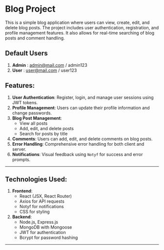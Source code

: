 # Blog Project

This is a simple blog application where users can view, create, edit, and delete blog posts. The project includes user authentication, registration, and profile management features. It also allows for real-time searching of blog posts and comment handling.

## Default Users
1. **Admin** : admin@mail.com  / admin123
2. **User** : user@mail.com / user123

## Features:
1. **User Authentication**: Register, login, and manage user sessions using JWT tokens.
2. **Profile Management**: Users can update their profile information and change passwords.
3. **Blog Post Management**: 
   - View all posts
   - Add, edit, and delete posts
   - Search for posts by title
4. **Comments**: Users can add, edit, and delete comments on blog posts.
5. **Error Handling**: Comprehensive error handling for both client and server.
6. **Notifications**: Visual feedback using `Notyf` for success and error prompts.

---

## Technologies Used:
1. **Frontend**: 
   - React (JSX, React Router)
   - Axios for API requests
   - Notyf for notifications
   - CSS for styling
2. **Backend**: 
   - Node.js, Express.js
   - MongoDB with Mongoose
   - JWT for authentication
   - Bcrypt for password hashing

---

